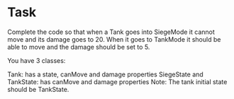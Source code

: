 # Task

Complete the code so that when a Tank goes into SiegeMode 
it cannot move and its damage goes to 20. When it goes to TankMode 
it should be able to move and the damage should be set to 5.

You have 3 classes:

Tank: has a state, canMove and damage properties
SiegeState and TankState: has canMove and damage properties
Note: The tank initial state should be TankState.